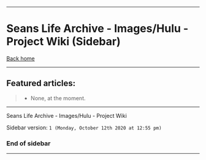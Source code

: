 
***

# Seans Life Archive - Images/Hulu - Project Wiki (Sidebar)

[Back home](https://github.com/seanpm2001/SeansLifeArchive_Images_Hulu/wiki/)

***

## Featured articles:

> * None, at the moment.

***

Seans Life Archive - Images/Hulu - Project Wiki

Sidebar version: `1 (Monday, October 12th 2020 at 12:55 pm)`

### End of sidebar

***
